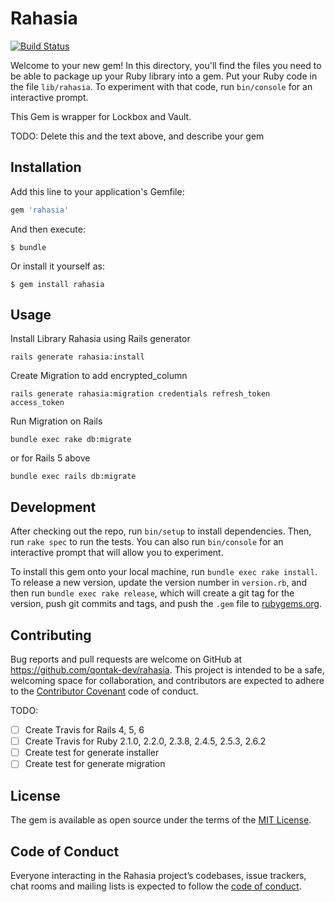 # Rahasia

[![Build Status](https://travis-ci.org/qontak-dev/rahasia.svg?branch=master)](https://travis-ci.org/qontak-dev/rahasia)

Welcome to your new gem! In this directory, you'll find the files you need to be able to package up your Ruby library into a gem. Put your Ruby code in the file `lib/rahasia`. To experiment with that code, run `bin/console` for an interactive prompt.

This Gem is wrapper for Lockbox and Vault.

TODO: Delete this and the text above, and describe your gem

## Installation

Add this line to your application's Gemfile:

```ruby
gem 'rahasia'
```

And then execute:

    $ bundle

Or install it yourself as:

    $ gem install rahasia

## Usage

Install Library Rahasia using Rails generator

```
rails generate rahasia:install
```

Create Migration to add encrypted_column

```
rails generate rahasia:migration credentials refresh_token access_token
```

Run Migration on Rails

```
bundle exec rake db:migrate
```

or for Rails 5 above

```
bundle exec rails db:migrate
```

## Development

After checking out the repo, run `bin/setup` to install dependencies. Then, run `rake spec` to run the tests. You can also run `bin/console` for an interactive prompt that will allow you to experiment.

To install this gem onto your local machine, run `bundle exec rake install`. To release a new version, update the version number in `version.rb`, and then run `bundle exec rake release`, which will create a git tag for the version, push git commits and tags, and push the `.gem` file to [rubygems.org](https://rubygems.org).

## Contributing

Bug reports and pull requests are welcome on GitHub at https://github.com/qontak-dev/rahasia. This project is intended to be a safe, welcoming space for collaboration, and contributors are expected to adhere to the [Contributor Covenant](http://contributor-covenant.org) code of conduct.

TODO:

- [ ] Create Travis for Rails 4, 5, 6
- [ ] Create Travis for Ruby 2.1.0, 2.2.0, 2.3.8, 2.4.5, 2.5.3, 2.6.2
- [ ] Create test for generate installer
- [ ] Create test for generate migration

## License

The gem is available as open source under the terms of the [MIT License](https://opensource.org/licenses/MIT).

## Code of Conduct

Everyone interacting in the Rahasia project’s codebases, issue trackers, chat rooms and mailing lists is expected to follow the [code of conduct](https://github.com/qontak-dev/rahasia/blob/master/CODE_OF_CONDUCT.md).
